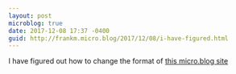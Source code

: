 ```yaml
---
layout: post
microblog: true
date: 2017-12-08 17:37 -0400
guid: http://frankm.micro.blog/2017/12/08/i-have-figured.html
---
```

I have figured out how to change the format of [this micro.blog site](frankm.micro.blog)
